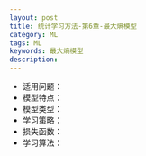 ```yaml
---
layout: post
title: 统计学习方法-第6章-最大熵模型
category: ML
tags: ML
keywords: 最大熵模型
description:
---
```


- 适用问题：
- 模型特点：
- 模型类型：
- 学习策略：
- 损失函数：
- 学习算法：